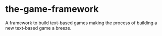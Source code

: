 the-game-framework
==================

A framework to build text-based games making the process of building a new text-based game a breeze.

